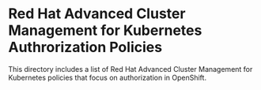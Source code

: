 # Red Hat Advanced Cluster Management for Kubernetes Authrorization Policies

This directory includes a list of Red Hat Advanced Cluster Management for Kubernetes policies that focus on authorization in OpenShift.